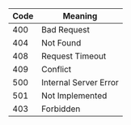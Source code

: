 
| **Code** | **Meaning**           |
| -------- | --------------------- |
| 400      | Bad Request           |
| 404      | Not Found             |
| 408      | Request Timeout       |
| 409      | Conflict              |
| 500      | Internal Server Error |
| 501      | Not Implemented       |
| 403      | Forbidden             |
